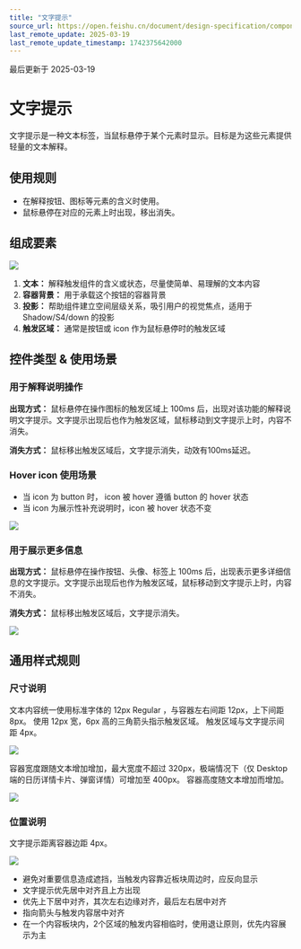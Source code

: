 ```yaml
---
title: "文字提示"
source_url: https://open.feishu.cn/document/design-specification/component---data-display/tooltip
last_remote_update: 2025-03-19
last_remote_update_timestamp: 1742375642000
---
```

最后更新于 2025-03-19

# 文字提示

文字提示是一种文本标签，当鼠标悬停于某个元素时显示。目标是为这些元素提供轻量的文本解释。

## 使用规则

- 在解释按钮、图标等元素的含义时使用。
- 鼠标悬停在对应的元素上时出现，移出消失。

## 组成要素

![](https://sf3-cn.feishucdn.com/obj/open-platform-opendoc/d145a5ad0b296418b08a8737da46c453_T1p8WWgHWj.png?height=304&lazyload=true&width=2048)

1. **文本：** 解释触发组件的含义或状态，尽量使简单、易理解的文本内容
1. **容器背景：** 用于承载这个按钮的容器背景
1. **投影：** 帮助组件建立空间层级关系，吸引用户的视觉焦点，适用于 Shadow/S4/down 的投影
4. **触发区域：** 通常是按钮或 icon 作为鼠标悬停时的触发区域

## 控件类型 & 使用场景

### 用于解释说明操作

**出现方式：** 鼠标悬停在操作图标的触发区域上 100ms 后，出现对该功能的解释说明文字提示。文字提示出现后也作为触发区域，鼠标移动到文字提示上时，内容不消失。

**消失方式：** 鼠标移出触发区域后，文字提示消失，动效有100ms延迟。

### Hover icon 使用场景

- 当 icon 为 button 时， icon 被 hover 遵循 button 的 hover 状态
- 当 icon 为展示性补充说明时，icon 被 hover 状态不变

![](https://sf3-cn.feishucdn.com/obj/open-platform-opendoc/03b6ae61d5de2292b7e52179ccacbcb1_HNAnSDBOxl.png?height=424&lazyload=true&width=2048)

### 用于展示更多信息

**出现方式：** 鼠标悬停在操作按钮、头像、标签上 100ms 后，出现表示更多详细信息的文字提示。文字提示出现后也作为触发区域，鼠标移动到文字提示上时，内容不消失。

**消失方式：** 鼠标移出触发区域后，文字提示消失。

![](https://sf3-cn.feishucdn.com/obj/open-platform-opendoc/12fc161855fafe7c8e70210875454a49_Z5Zp8ajOyy.png?height=300&lazyload=true&width=2048)

## 通用样式规则

### 尺寸说明

文本内容统一使用标准字体的 12px Regular ，与容器左右间距 12px，上下间距 8px。
使用 12px 宽，6px 高的三角箭头指示触发区域。
触发区域与文字提示间距 4px。

![](https://sf3-cn.feishucdn.com/obj/open-platform-opendoc/b525b2b32877e7dbdc6e93188e049c2a_r4CoiTKBvV.png?height=320&lazyload=true&width=2048)

容器宽度跟随文本增加增加，最大宽度不超过 320px，极端情况下（仅 Desktop端的日历详情卡片、弹窗详情）可增加至 400px。
容器高度随文本增加而增加。

![](https://sf3-cn.feishucdn.com/obj/open-platform-opendoc/e49188933d14a6c4b924fcd7bf51c709_mpocmoOGVx.png?height=700&lazyload=true&width=2048)

### 位置说明

文字提示距离容器边距 4px。

![](https://sf3-cn.feishucdn.com/obj/open-platform-opendoc/9cce15cb53e6a03e5719eed7465f1814_fT5B7CjSzf.png?height=782&lazyload=true&width=2048)

- 避免对重要信息造成遮挡，当触发内容靠近板块周边时，应反向显示
- 文字提示优先居中对齐且上方出现
- 优先上下居中对齐，其次左右边缘对齐，最后左右居中对齐
- 指向箭头与触发内容居中对齐
- 在一个内容板块内，2个区域的触发内容相临时，使用退让原则，优先内容展示为主
